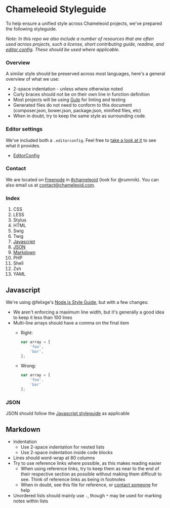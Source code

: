 Chameleoid Styleguide
=====================
To help ensure a unified style across Chameleoid projects, we've prepared the
following styleguide.

_Note: In this repo we also include a number of resources that are often used
across projects, such a license, short contributing guide, readme, and
[editor config][].  These should be used where applicable._

[editor config]: http://editorconfig.org/

### Overview
A similar style should be preserved across most languages, here's a general
overview of what we use:

- 2-space indentation - unless where otherwise noted
- Curly braces should not be on their own line in function definition
- Most projects will be using [Gulp][] for linting and testing
- Generated files do not need to conform to this document (composer.json,
  bower.json, package.json, minified files, etc)
- When in doubt, try to keep the same style as surrounding code.

[Gulp]: http://gulpjs.com/

### Editor settings
We've included both a `.editorconfig`.  Feel free to [take a look at
it](.editorconfig) to see what it provides.

- [EditorConfig](http://editorconfig.org/)


### Contact
We are located on [Freenode][] in [#chameleoid][IRC] (look for @rummik).  You
can also email us at <contact@chameleoid.com>.

[Freenode]: https://freenode.net
[IRC]: http://webchat.freenode.net/?channels=%23chameleoid

### Index
1. CSS
  1. LESS
  2. Stylus
2. HTML
  1. Swig
  2. Twig
3. [Javascript](#javascript)
  1. [JSON](#json)
4. [Markdown](#markdown)
5. PHP
6. Shell
  1. Zsh
7. YAML


## Javascript
We're using @felixge's [Node.js Style Guide](http://nodeguide.com/style.html),
but with a few changes:

- We aren't enforcing a maximum line width, but it's generally a good idea to
  keep it less than 100 lines
- Multi-line arrays should have a comma on the final item
  - Right:
    ```js
    var array = [
        'foo',
        'bar',
    ];
    ```

  - Wrong:
    ```js
    var array = [
        'foo',
        'bar'
    ];
    ```

### JSON
JSON should follow the [Javascript styleguide](#javascript) as applicable


## Markdown
- Indentation
  - Use 2-space indentation for nested lists
  - Use 2-space indentation inside code blocks
- Lines should word-wrap at 80 columns
- Try to use reference links where possible, as this makes reading easier
  * When using reference links, try to keep them as near to the end of their
    respective section as possible without making them difficult to see. Think
    of reference links as being in footnotes
  * When in doubt, see this file for reference, or [contact someone](#contact)
    for help
- Unordered lists should mainly use `-`, though `*` may be used for marking
  notes within lists

